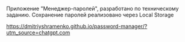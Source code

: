 Приложение "Менеджер-паролей", разработано по техническому заданию.
Сохранение паролей реализовано через Local Storage

https://dmitriyshramenko.github.io/password-manager/?utm_source=chatgpt.com
